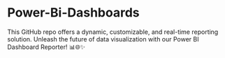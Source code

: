 # Power-Bi-Dashboards
This GitHub repo offers a dynamic, customizable, and real-time reporting solution. Unleash the future of data visualization with our Power BI Dashboard Reporter! 📊🌐✨
